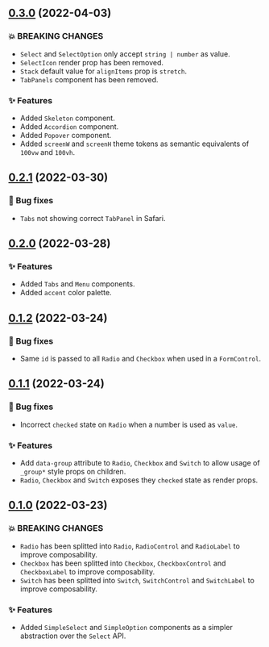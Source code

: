 ## [0.3.0](https://github.com/fabien-ml/hope-ui/compare/v0.2.1...v0.3.0) (2022-04-03)

### 💥 BREAKING CHANGES

- `Select` and `SelectOption` only accept `string | number` as value.
- `SelectIcon` render prop has been removed.
- `Stack` default value for `alignItems` prop is `stretch`.
- `TabPanels` component has been removed.

### ✨ Features

- Added `Skeleton` component.
- Added `Accordion` component.
- Added `Popover` component.
- Added `screenW` and `screenH` theme tokens as semantic equivalents of `100vw` and `100vh`.

## [0.2.1](https://github.com/fabien-ml/hope-ui/compare/v0.2.0...v0.2.1) (2022-03-30)

### 🐛 Bug fixes

- `Tabs` not showing correct `TabPanel` in Safari.

## [0.2.0](https://github.com/fabien-ml/hope-ui/compare/v0.1.2...v0.2.0) (2022-03-28)

### ✨ Features

- Added `Tabs` and `Menu` components.
- Added `accent` color palette.

## [0.1.2](https://github.com/fabien-ml/hope-ui/compare/v0.1.1...v0.1.2) (2022-03-24)

### 🐛 Bug fixes

- Same `id` is passed to all `Radio` and `Checkbox` when used in a `FormControl`.

## [0.1.1](https://github.com/fabien-ml/hope-ui/compare/v0.1.0...v0.1.1) (2022-03-24)

### 🐛 Bug fixes

- Incorrect `checked` state on `Radio` when a number is used as `value`.

### ✨ Features

- Add `data-group` attribute to `Radio`, `Checkbox` and `Switch` to allow usage of `_group*` style props on children.
- `Radio`, `Checkbox` and `Switch` exposes they `checked` state as render props.

## [0.1.0](https://github.com/fabien-ml/hope-ui/releases/tag/v0.1.0) (2022-03-23)

### 💥 BREAKING CHANGES

- `Radio` has been splitted into `Radio`, `RadioControl` and `RadioLabel` to improve composability.
- `Checkbox` has been splitted into `Checkbox`, `CheckboxControl` and `CheckboxLabel` to improve composability.
- `Switch` has been splitted into `Switch`, `SwitchControl` and `SwitchLabel` to improve composability.

### ✨ Features

- Added `SimpleSelect` and `SimpleOption` components as a simpler abstraction over the `Select` API.
